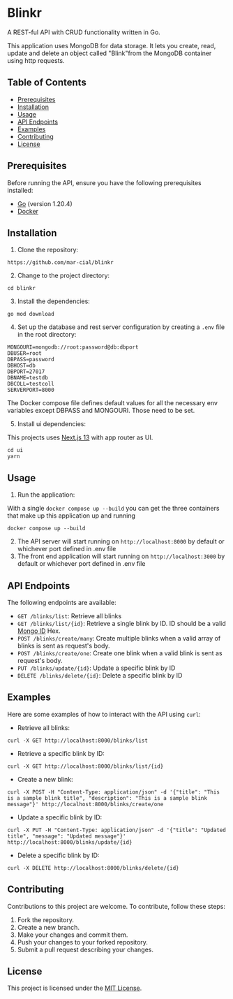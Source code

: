 # Blinkr

A REST-ful API with CRUD functionality written in Go.

This application uses MongoDB for data storage. It lets you create, read, update and delete an object called "Blink"from the MongoDB container using http requests.

## Table of Contents
- [Prerequisites](#prerequisites)
- [Installation](#installation)
- [Usage](#usage)
- [API Endpoints](#api-endpoints)
- [Examples](#examples)
- [Contributing](#contributing)
- [License](#license)

## Prerequisites
Before running the API, ensure you have the following prerequisites installed:

- [Go](https://go.dev/) (version 1.20.4)
- [Docker](https://www.docker.com/)

## Installation
1. Clone the repository:

```shell
https://github.com/mar-cial/blinkr
```

2. Change to the project directory:

```shell
cd blinkr
```

3. Install the dependencies:

```shell
go mod download
```

4. Set up the database and rest server configuration by creating a `.env` file in the root directory:

```plaintext
MONGOURI=mongodb://root:password@db:dbport
DBUSER=root
DBPASS=password
DBHOST=db
DBPORT=27017
DBNAME=testdb
DBCOLL=testcoll
SERVERPORT=8000
```

The Docker compose file defines default values for all the necessary env variables except DBPASS and MONGOURI. Those need to be set.

5. Install ui dependencies:

This projects uses [Next.js 13](https://nextjs.org/) with app router as UI.

```shell
cd ui
yarn
```

## Usage
1. Run the application:

With a single `docker compose up --build` you can get the three containers that make up this application up and running

```shell
docker compose up --build
```

2. The API server will start running on `http://localhost:8000` by default or whichever port defined in .env file
3. The front end application will start running on `http://localhost:3000` by default or whichever port defined in .env file

## API Endpoints
The following endpoints are available:

- `GET /blinks/list`: Retrieve all blinks
- `GET /blinks/list/{id}`: Retrieve a single blink by ID. ID should be a valid [Mongo ID](https://www.mongodb.com/docs/manual/reference/method/ObjectId/) Hex. 
- `POST /blinks/create/many`: Create multiple blinks when a valid array of blinks is sent as request's body.
- `POST /blinks/create/one`: Create one blink when a valid blink is sent as request's body.
- `PUT /blinks/update/{id}`: Update a specific blink by ID
- `DELETE /blinks/delete/{id}`: Delete a specific blink by ID

## Examples
Here are some examples of how to interact with the API using `curl`:

- Retrieve all blinks:
```shell
curl -X GET http://localhost:8000/blinks/list
```

- Retrieve a specific blink by ID:
```shell
curl -X GET http://localhost:8000/blinks/list/{id}
```

- Create a new blink:
```shell
curl -X POST -H "Content-Type: application/json" -d '{"title": "This is a sample blink title", "description": "This is a sample blink message"}' http://localhost:8000/blinks/create/one
```

- Update a specific blink by ID:
```shell
curl -X PUT -H "Content-Type: application/json" -d '{"title": "Updated title", "message": "Updated message"}' http://localhost:8000/blinks/update/{id}
```

- Delete a specific blink by ID:
```shell
curl -X DELETE http://localhost:8000/blinks/delete/{id}
```

## Contributing
Contributions to this project are welcome. To contribute, follow these steps:

1. Fork the repository.
2. Create a new branch.
3. Make your changes and commit them.
4. Push your changes to your forked repository.
5. Submit a pull request describing your changes.

## License
This project is licensed under the [MIT License](LICENSE).

